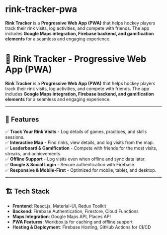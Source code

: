 # rink-tracker-pwa

**Rink Tracker** is a **Progressive Web App (PWA)** that helps hockey players track their rink visits, log activities, and compete with friends. The app includes **Google Maps integration, Firebase backend, and gamification elements** for a seamless and engaging experience.
# 🏒 Rink Tracker - Progressive Web App (PWA)

**Rink Tracker** is a **Progressive Web App (PWA)** that helps hockey players track their rink visits, log activities, and compete with friends. The app includes **Google Maps integration, Firebase backend, and gamification elements** for a seamless and engaging experience.

---

## 🚀 Features

✅ **Track Your Rink Visits** - Log details of games, practices, and skills sessions.  
✅ **Interactive Map** - Find rinks, view details, and log visits from the map.  
✅ **Leaderboard & Gamification** - Compete with friends for the most visits, streaks, and achievements.  
✅ **Offline Support** - Log visits even when offline and sync data later.  
✅ **Google & Social Login** - Secure authentication with Firebase.  
✅ **Responsive & Mobile-First** - Optimized for mobile, tablet, and desktop.  

---

## 🏗️ Tech Stack

- **Frontend**: React.js, Material-UI, Redux Toolkit
- **Backend**: Firebase Authentication, Firestore, Cloud Functions
- **Maps Integration**: Google Maps API, Places API
- **PWA Features**: Workbox.js for caching and offline support
- **Hosting & Deployment**: Firebase Hosting, GitHub Actions for CI/CD


